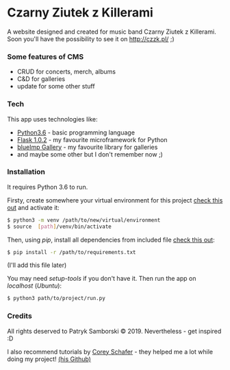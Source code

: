 # Czarny Ziutek z Killerami
A website designed and created for music band Czarny Ziutek z Killerami.
Soon you'll have the possibility to see it on http://czzk.pl/ ;)

### Some features of CMS
  - CRUD for concerts, merch, albums
  - C&D for galleries
  - update for some other stuff

### Tech

This app uses technologies like:
* [Python3.6](https://www.python.org/) - basic programming language
* [Flask 1.0.2](http://flask.pocoo.org/) - my favourite microframework for Python
* [blueImp Gallery](https://github.com/blueimp/Gallery) - my favourite library for galleries
* and maybe some other but I don't remember now ;)

### Installation

It requires Python 3.6 to run. 

Firsty, create somewhere your virtual environment for this project [check this out](https://docs.python.org/3/library/venv.html) and activate it:
```sh
$ python3 -m venv /path/to/new/virtual/environment
$ source  [path]/venv/bin/activate
```
Then, using *pip*, install all dependencies from included file [check this out](https://stackoverflow.com/questions/7225900/how-to-install-packages-using-pip-according-to-the-requirements-txt-file-from-a):
```sh
$ pip install -r /path/to/requirements.txt
```
(I'll add this file later)

You may need *setup-tools* if you don't have it.
Then run the app on *localhost* (*Ubuntu*):
```sh
$ python3 path/to/project/run.py
```
### Credits
All rights deserved to Patryk Samborski &#169; 2019. Nevertheless - get inspired :D

I also recommend tutorials by [Corey Schafer](https://www.youtube.com/channel/UCCezIgC97PvUuR4_gbFUs5g) - they helped me a lot while doing my project! [(his Github)](https://github.com/CoreyMSchafer)
